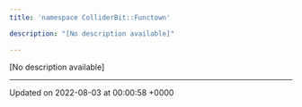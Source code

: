 ```yaml
---
title: 'namespace ColliderBit::Functown'

description: "[No description available]"

---
```







[No description available]






-------------------------------

Updated on 2022-08-03 at 00:00:58 +0000